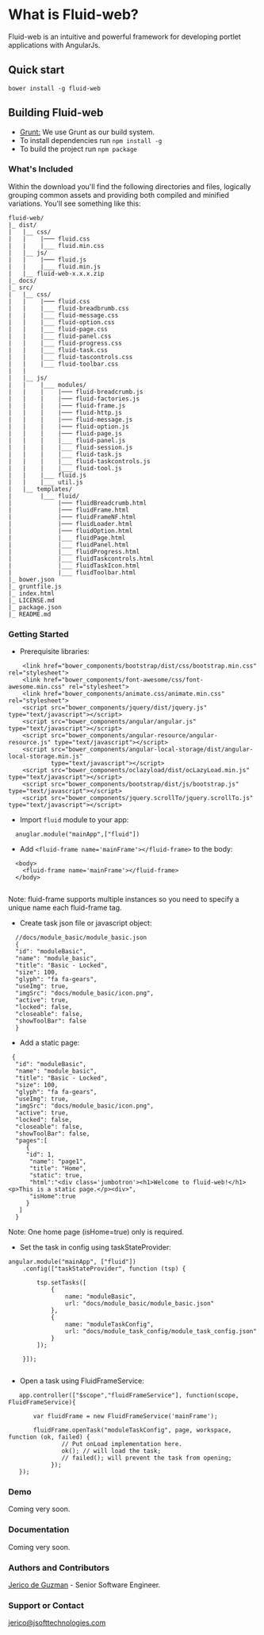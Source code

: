 # What is Fluid-web?
Fluid-web is an intuitive and powerful framework for developing portlet applications with AngularJs.

## Quick start
```
bower install -g fluid-web
```
## Building Fluid-web
- [Grunt:](http://gruntjs.com/) We use Grunt as our build system. 
- To install dependencies run ``` npm install -g ```
- To build the project run ``` npm package ```

### What's Included
Within the download you'll find the following directories and files, logically grouping common assets and providing both compiled and minified variations. You'll see something like this:
```
fluid-web/
|_ dist/
|   |__ css/
|   |    |─── fluid.css
|   |    |___ fluid.min.css    
|   |__ js/
|   |    |─── fluid.js
|   |    |___ fluid.min.js
|   |__ fluid-web-x.x.x.zip
|_ docs/
|_ src/
|   |__ css/
|   |    |─── fluid.css
|   |    |___ fluid-breadbrumb.css
|   |    |___ fluid-message.css
|   |    |___ fluid-option.css
|   |    |___ fluid-page.css
|   |    |___ fluid-panel.css
|   |    |___ fluid-progress.css
|   |    |___ fluid-task.css
|   |    |___ fluid-tascontrols.css
|   |    |___ fluid-toolbar.css
|   |   
|   |__ js/
|   |    |___ modules/
|   |    |    |─── fluid-breadcrumb.js
|   |    |    |─── fluid-factories.js
|   |    |    |─── fluid-frame.js
|   |    |    |─── fluid-http.js
|   |    |    |─── fluid-message.js
|   |    |    |─── fluid-option.js
|   |    |    |─── fluid-page.js
|   |    |    |___ fluid-panel.js
|   |    |    |___ fluid-session.js
|   |    |    |___ fluid-task.js
|   |    |    |___ fluid-taskcontrols.js
|   |    |    |___ fluid-tool.js
|   |    |___ fluid.js
|   |    |___ util.js
|   |__ templates/
|        |___ fluid/
|             |─── fluidBreadcrumb.html
|             |─── fluidFrame.html
|             |─── fluidFrameNF.html
|             |─── fluidLoader.html
|             |─── fluidOption.html
|             |___ fluidPage.html
|             |___ fluidPanel.html
|             |___ fluidProgress.html
|             |___ fluidTaskcontrols.html
|             |___ fluidTaskIcon.html
|             |___ fluidToolbar.html
|_ bower.json
|_ gruntfile.js
|_ index.html
|_ LICENSE.md
|_ package.json
|_ README.md

```
### Getting Started
-  Prerequisite libraries:
```
    <link href="bower_components/bootstrap/dist/css/bootstrap.min.css" rel="stylesheet">
    <link href="bower_components/font-awesome/css/font-awesome.min.css" rel="stylesheet">
    <link href="bower_components/animate.css/animate.min.css" rel="stylesheet">
    <script src="bower_components/jquery/dist/jquery.js" type="text/javascript"></script>
    <script src="bower_components/angular/angular.js" type="text/javascript"></script>
    <script src="bower_components/angular-resource/angular-resource.js" type="text/javascript"></script>
    <script src="bower_components/angular-local-storage/dist/angular-local-storage.min.js"
            type="text/javascript"></script>
    <script src="bower_components/oclazyload/dist/ocLazyLoad.min.js" type="text/javascript"></script>
    <script src="bower_components/bootstrap/dist/js/bootstrap.js" type="text/javascript"></script>
    <script src="bower_components/jquery.scrollTo/jquery.scrollTo.js" type="text/javascript"></script>

```

- Import ```fluid``` module to your app:
```
  anuglar.module("mainApp",["fluid"])
```

- Add ```<fluid-frame name='mainFrame'></fluid-frame>``` to the body:
```
  <body>
    <fluid-frame name='mainFrame'></fluid-frame>
  </body>
  
```
Note: fluid-frame supports multiple instances so you need to specify a unique name each fluid-frame tag.

- Create task json file or javascript object:
```
  //docs/module_basic/module_basic.json
  {
  "id": "moduleBasic",
  "name": "module_basic",
  "title": "Basic - Locked",
  "size": 100,
  "glyph": "fa fa-gears",
  "useImg": true,
  "imgSrc": "docs/module_basic/icon.png",
  "active": true,
  "locked": false,
  "closeable": false,
  "showToolBar": false
  }
```

- Add a static page:
```
 {
  "id": "moduleBasic",
  "name": "module_basic",
  "title": "Basic - Locked",
  "size": 100,
  "glyph": "fa fa-gears",
  "useImg": true,
  "imgSrc": "docs/module_basic/icon.png",
  "active": true,
  "locked": false,
  "closeable": false,
  "showToolBar": false,
  "pages":[
     {
     "id": 1,
      "name": "page1",
      "title": "Home",
      "static": true,
      "html":"<div class='jumbotron'><h1>Welcome to fluid-web!</h1><p>This is a static page.</p><div>",
      "isHome":true
     }
   ]
  }
```
Note: One home page (isHome=true) only is required.


- Set the task in config using taskStateProvider:
```
angular.module("mainApp", ["fluid"])
    .config(["taskStateProvider", function (tsp) {

        tsp.setTasks([
            {
                name: "moduleBasic",
                url: "docs/module_basic/module_basic.json"
            },
            {
                name: "moduleTaskConfig",
                url: "docs/module_task_config/module_task_config.json"
            }
        ]);

    }]);
    
```

- Open a task using FluidFrameService:
```
   app.controller(["$scope","fluidFrameService"], function(scope, FluidFrameService){

       var fluidFrame = new FluidFrameService('mainFrame');
       
       fluidFrame.openTask("moduleTaskConfig", page, workspace, function (ok, failed) {
               // Put onLoad implementation here.
               ok(); // will load the task;
               // failed(); will prevent the task from opening;
            });
   });
```

### Demo
Coming very soon.
### Documentation
Coming very soon.

### Authors and Contributors
[Jerico de Guzman](@jsoftgem) - Senior Software Engineer.

### Support or Contact
[jerico@jsofttechnologies.com](@jsoftgem)


